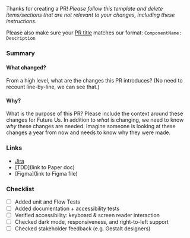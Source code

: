 Thanks for creating a PR! *Please follow this template and delete items/sections that are not relevant to your changes, including these instructions.*

Please also make sure your [PR title](https://github.com/pinterest/gestalt/#releasing) matches our format: `ComponentName: Description`

### Summary
#### What changed?

 From a high level, what are the changes this PR introduces? (No need to recount line-by-line, we can see that.)

#### Why?

What is the purpose of this PR? Please include the context around these changes for Future Us. In addition to _what_ is changing, we need to know _why_ these changes are needed. Imagine someone is looking at these changes a year from now and needs to know why they were made.

### Links

- [Jira](https://jira.pinadmin.com/browse/GESTALT-XXXX)
- [TDD](link to Paper doc)
- [Figma](link to Figma file)

### Checklist

- [ ] Added unit and Flow Tests
- [ ] Added documentation + accessibility tests
- [ ] Verified accessibility: keyboard & screen reader interaction
- [ ] Checked dark mode, responsiveness, and right-to-left support
- [ ] Checked stakeholder feedback (e.g. Gestalt designers)
